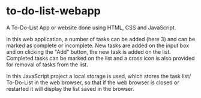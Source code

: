 # to-do-list-webapp
A To-Do-List App or website done using HTML, CSS and JavaScript. 

In this web application, a number of tasks can be added (here 3) and can be marked as complete or incomplete. New tasks are added on the input box and on clicking the "Add" button, the new task is added on the list. Completed tasks can be marked on the list and a cross icon is also provided for removal of tasks from the list.

In this JavaScript project a local storage is used, which stores the task list/ To-Do-List in the web browser, so that if the web browser is closed or restarted it will display the list saved in the browser.
